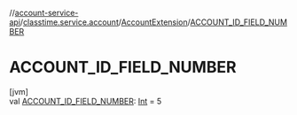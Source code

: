 //[account-service-api](../../../index.md)/[classtime.service.account](../index.md)/[AccountExtension](index.md)/[ACCOUNT_ID_FIELD_NUMBER](-a-c-c-o-u-n-t_-i-d_-f-i-e-l-d_-n-u-m-b-e-r.md)

# ACCOUNT_ID_FIELD_NUMBER

[jvm]\
val [ACCOUNT_ID_FIELD_NUMBER](-a-c-c-o-u-n-t_-i-d_-f-i-e-l-d_-n-u-m-b-e-r.md): [Int](https://kotlinlang.org/api/latest/jvm/stdlib/kotlin/-int/index.html) = 5
